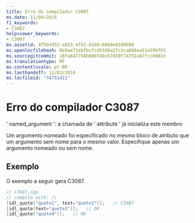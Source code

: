 ```yaml
---
title: Erro do compilador C3087
ms.date: 11/04/2016
f1_keywords:
- C3087
helpviewer_keywords:
- C3087
ms.assetid: 4f5bdd52-a853-4f02-b160-6868e9190b9d
ms.openlocfilehash: 6b9ae71ebfbcfcd5936a2fc3ca666aa51e59bfb5
ms.sourcegitcommit: 16fa847794b60bf40c67d20f74751a67fccb602e
ms.translationtype: MT
ms.contentlocale: pt-BR
ms.lasthandoff: 12/03/2019
ms.locfileid: "74751411"
---
```

# <a name="compiler-error-c3087"></a>Erro do compilador C3087

' named_argument ': a chamada de ' attribute ' já inicializa este membro

Um argumento nomeado foi especificado no mesmo bloco de atributo que um argumento sem nome para o mesmo valor. Especifique apenas um argumento nomeado ou sem nome.

## <a name="example"></a>Exemplo

O exemplo a seguir gera C3087.

```cpp
// C3087.cpp
// compile with: /c
[idl_quote("quote1", text="quote2")];   // C3087
[idl_quote(text="quote3")];   // OK
[idl_quote("quote4")];   // OK
```
